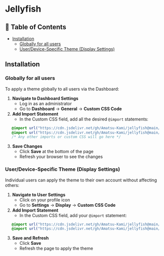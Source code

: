 # Jellyfish

## 📑 Table of Contents

  - [Installation](#installation)
    - [Globally for all users](#globally-for-all-users)
    - [User/Device-Specific Theme (Display Settings)](#userdevice-specific-theme-display-settings)

## Installation

### Globally for all users


To apply a theme globally to all users via the Dashboard:

1.  **Navigate to Dashboard Settings**
    -   Log in as an administrator
    -   Go to **Dashboard** → **General** → **Custom CSS Code**
2.  **Add Import Statement**
    -   In the Custom CSS field, add all the desired `@import` statements:

```css
   @import url("https://cdn.jsdelivr.net/gh/Amatsu-Kami/jellyfish@main/loginPage.css");
   @import url("https://cdn.jsdelivr.net/gh/Amatsu-Kami/jellyfish@main/theme.css");
   /* Any other imports or custom CSS will go here */
```
3.  **Save Changes**
    -   Click **Save** at the bottom of the page
    -   Refresh your browser to see the changes

### User/Device-Specific Theme (Display Settings)

Individual users can apply the theme to their own account without affecting others:

1.  **Navigate to User Settings**
    -   Click on your profile icon
    -   Go to **Settings** → **Display** → **Custom CSS Code**
2.  **Add Import Statement**
    -   In the Custom CSS field, add your `@import` statement:


```css
   @import url("https://cdn.jsdelivr.net/gh/Amatsu-Kami/jellyfish@main/loginPage.css");
   @import url("https://cdn.jsdelivr.net/gh/Amatsu-Kami/jellyfish@main/theme.css");
```

3.  **Save and Refresh**
    -   Click **Save**
    -   Refresh the page to apply the theme
